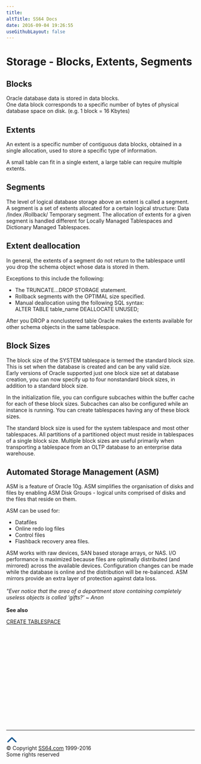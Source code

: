 ```yaml
---
title:
altTitle: SS64 Docs
date: 2016-09-04 19:26:55
useGithubLayout: false
---
```

<!-- #BeginLibraryItem "/Library/head_orasyntax.lbi" --><!-- #EndLibraryItem --><h1>Storage - Blocks, Extents, Segments</h1>
<h2> Blocks</h2>
<p>  Oracle database data is stored in data blocks. <br>
One data block corresponds to a specific number of bytes of physical database space on disk. (e.g. 1 block = 16 Kbytes)</p>
<h2>Extents</h2>
<p>  An extent is a specific number of contiguous data blocks, obtained in a single allocation, used to store a specific type of information. </p>
<p>A small table can fit in a single extent, a large table can require multiple extents.</p>
<h2>Segments</h2>
<p>  The level of logical database storage above an extent is called a segment.<br>
  A segment is a set of extents allocated for a certain logical structure: Data /Index /Rollback/ Temporary segment. The allocation of extents for a given segment is handled different for Locally Managed Tablespaces and Dictionary
  Managed Tablespaces.</p>
<h2>Extent deallocation</h2>
<p>  In general, the extents of a segment do not return to the tablespace until you drop the schema object whose data is stored in them.</p>
<p> Exceptions to this include the following:</p>
<ul>
  <li> The<span class="code"> TRUNCATE…DROP STORAGE</span> statement.</li>
  <li>    Rollback segments with the OPTIMAL size specified.</li>
  <li>    Manual deallocation using the following SQL syntax:<br>
    <span class="code">ALTER TABLE table_name DEALLOCATE UNUSED;</span></li>
</ul>
<p>After you DROP a nonclustered table Oracle makes the extents available for other schema objects in the same tablespace.</p>
<h2>Block Sizes</h2>
<p>  The block size of the SYSTEM tablespace is termed the standard block size. This is set when the database is created and can be any valid size. <br>
  Early versions of Oracle supported just one block size set at database creation, you can now specify up to four nonstandard block sizes, in addition to a standard
  block size. </p>
<p>In the initialization file, you can configure subcaches within the buffer cache for each of these block sizes. Subcaches can also be configured while
an instance is running. You can create tablespaces having any of these block sizes. </p>
<p>The standard block size is used for the system tablespace and most other tablespaces. All partitions of a partitioned object must reside in tablespaces of a single
block size. Multiple block sizes are useful primarily when transporting a tablespace from an OLTP database to an enterprise data warehouse.</p>
<h2>Automated Storage Management (ASM)</h2>
<p> ASM is a feature of Oracle 10g. ASM simplifies the organisation of disks and files by enabling ASM Disk Groups - logical units comprised of disks and the files that reside on them. </p>
<p>ASM can be used for:</p>
<ul>
<li> Datafiles</li>
<li> Online redo log files</li>
<li> Control files</li>
<li> Flashback recovery area files.</li>
</ul>
<p> ASM works with raw devices, SAN based storage arrays, or NAS. I/O performance is maximized because files are optimally distributed (and mirrored) across the available devices. Configuration changes can be made while the database is online and the distribution will be re-balanced. ASM mirrors provide an extra layer of protection against data loss.<br>
<br>
<i class="quote">"Ever notice that the area of a department store containing completely useless objects is called 'gifts?' ~ Anon</i><br>
<br>
<b>See also</b></p>
<p><a href="tablespace_c.html">CREATE TABLESPACE</a></p><!-- #BeginLibraryItem "/Library/foot_ora.lbi" --><p><script async="" src="//pagead2.googlesyndication.com/pagead/js/adsbygoogle.js"></script>
<!-- oracle-footer -->
<ins class="adsbygoogle" style="display:inline-block;width:300px;height:250px" data-ad-client="ca-pub-6140977852749469" data-ad-slot="4275490898"></ins>
<script>
(adsbygoogle = window.adsbygoogle || []).push({});
</script></p>
<hr>
<div id="bl" class="footer"><a href="#"><img src="../images/top.png" width="30" height="22" alt="Back to the Top"></a></div>
<div id="br" class="footer, tagline">© Copyright <a href="http://ss64.com/">SS64.com</a> 1999-2016<br>
Some rights reserved</div><!-- #EndLibraryItem -->

